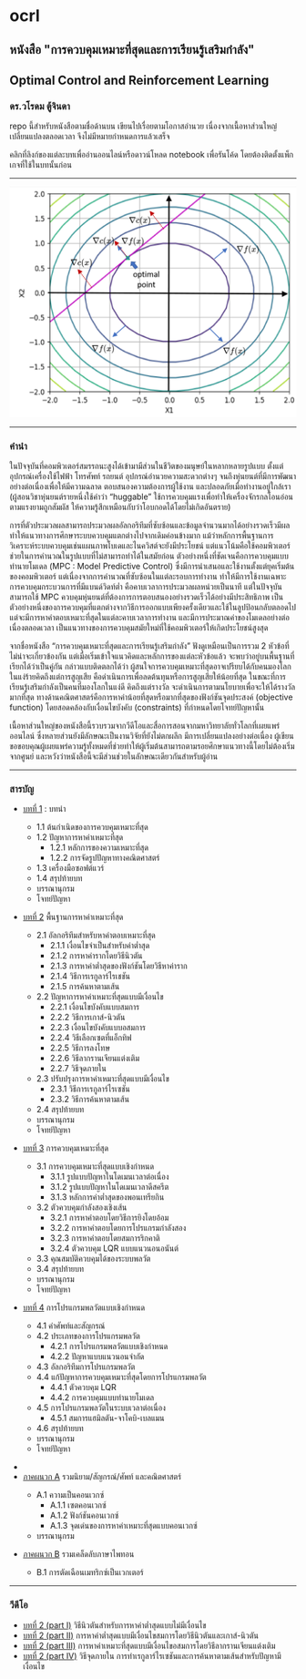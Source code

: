 # ocrl
## หนังสือ "การควบคุมเหมาะที่สุดและการเรียนรู้เสริมกำลัง"
## Optimal Control and Reinforcement Learning

### ดร.วโรดม ตู้จินดา

repo นี้สำหรับหนังสือตามชื่อด้านบน เขียนไปเรื่อยตามโอกาสอำนวย เนื่องจากเนื้อหาส่วนใหญ๋เปลี่ยนแปลงตลอดเวลา จึงไม่มีหมายกำหนดการแล้วเสร็จ 

คลิกที่ลิงก์ของแต่ละบทเพื่ออ่านออนไลน์หรือดาวน์โหลด notebook เพื่อรันโค้ด โดยต้องติดตั้งแพ็กเกจที่ใช้ในบทนั้นก่อน 

<hr>
<img src="https://raw.githubusercontent.com/dewdotninja/ocrl/refs/heads/main/doc/figs/ch2_eq_constraints.png" width=600 />
<hr>
 
### คำนำ

ในปัจจุบันที่คอมพิวเตอร์สมรรถนะสูงได้เข้ามามีส่วนในชีวิตของมนุษย์ในหลากหลายรูปแบบ ตั้งแต่อุปกรณ์เครื่องใช้ไฟฟ้า โทรศัพท์ รถยนต์ อุปกรณ์อำนวยความสะดวกต่างๆ จนถึงหุ่นยนต์ที่มีการพัฒนาอย่างต่อเนื่องเพื่อให้มีความฉลาด ตอบสนองความต้องการผู้ใช้งาน และปลอดภัยเมื่อทำงานอยู่ใกล้เรา (ผู้สอนวิชาหุ่นยนต์รายหนึ่งใช้คำว่า “huggable” ใช้การควบคุมแรงเพื่อทำให้เครื่องจักรกลโอนอ่อนตามแรงยามถูกสัมผัส ให้ความรู้สึกเหมือนกับว่าโอบกอดได้โดยไม่เกิดอันตราย) 
 
การที่ตัวประมวลผลสามารถประมวลผลอัลกอริทึมที่ซับซ้อนและข้อมูลจำนวนมากได้อย่างรวดเร็วมีผลทำให้แนวทางการศึกษาระบบควบคุมแตกต่างไปจากเดิมค่อนข้างมาก แม้ว่าหลักการพื้นฐานการวิเคราะห์ระบบควบคุมเช่นแผนภาพโบเดและไนควิสต์จะยังมีประโยชน์ แต่แนวโน้มคือใช้คอมพิวเตอร์ช่วยในการคำนวณในรูปแบบที่ไม่สามารถทำได้ในสมัยก่อน ตัวอย่างหนึ่งที่ชัดเจนคือการควบคุมแบบทำนายโมเดล (MPC : Model Predictive Control) ซึ่งมีการนำเสนอและใช้งานตั้งแต่ยุคเริ่มต้นของคอมพิวเตอร์ แต่เนื่องจากการคำนวณที่ซับซ้อนในแต่ละรอบการทำงาน ทำให้มีการใช้งานเฉพาะการควบคุมกระบวนการที่มีแบนด์วิดท์ต่ำ คือคาบเวลาการประมวลผลหน่วยเป็นนาที แต่ในปัจจุบันสามารถใช้ MPC ควบคุมหุ่นยนต์ที่ต้องการการตอบสนองอย่างรวดเร็วได้อย่างมีประสิทธิภาพ เป็นตัวอย่างหนึ่งของการควบคุมที่แตกต่างจากวิธีการออกแบบเพียงครั้งเดียวและใช้ในลูปป้อนกลับตลอดไป แต่จะมีการหาคำตอบเหมาะที่สุดในแต่ละคาบเวลาการทำงาน และมีการประมาณค่าของโมเดลอย่างต่อเนื่องตลอดเวลา เป็นแนวทางของการควบคุมสมัยใหม่ที่ใช้คอมพิวเตอร์ให้เกิดประโยชน์สูงสุด

จากชื่อหนังสือ “การควบคุมเหมาะที่สุดและการเรียนรู้เสริมกำลัง” ฟังดูเหมือนเป็นการรวม 2 หัวข้อที่ไม่น่าจะเกี่ยวข้องกัน แต่เมื่อเริ่มเข้าใจแนวคิดและหลักการของแต่ละหัวข้อแล้ว จะพบว่าอยู่บนพื้นฐานที่เรียกได้ว่าเป็นคู่กัน กล่าวแบบติดตลกได้ว่า ผู้สนใจการควบคุมเหมาะที่สุดอาจเปรียบได้กับคนมองโลกในแง่ร้ายคิดถึงแต่การสูญเสีย คือดำเนินการเพื่อลดต้นทุนหรือการสูญเสียให้น้อยที่สุด ในขณะที่การเรียนรู้เสริมกำลังเป็นคนที่มองโลกในแง่ดี คิดถึงแต่รางวัล จะดำเนินการตามนโยบายเพื่อจะให้ได้รางวัลมากที่สุด ทางด้านคณิตศาสตร์คือการหาค่าน้อยที่สุดหรือมากที่สุดของฟังก์ชันจุดประสงค์ (objective function) โดยสอดคล้องกับเงื่อนไขบังคับ (constraints) ที่กำหนดโดยโจทย์ปัญหานั้น 

เนื้อหาส่วนใหญ่ของหนังสือนี้รวบรวมจากวีดีโอและสื่อการสอนจากมหาวิทยาลัยทั่วโลกที่เผยแพร่ออนไลน์ ซึ่งหลายส่วนยังมีลักษณะเป็นงานวิจัยที่ยังไม่ตกผลึก มีการเปลี่ยนแปลงอย่างต่อเนื่อง ผู้เขียนขอขอบคุณผู้เผยแพร่ความรู้ทั้งหมดที่ช่วยทำให้ผู้เริ่มต้นสามารถตามรอยศึกษาแนวทางนี้โดยไม่ต้องเริ่มจากศูนย์ และหวังว่าหนังสือนี้จะมีส่วนช่วยในลักษณะเดียวกันสำหรับผู้อ่าน 

<hr>

### สารบัญ

* [บทที่ 1](/doc/chapter1_wip.pdf) : บทนำ
<ul>
<ul>
<li />1.1 ต้นกำเนิดของการควบคุมเหมาะที่สุด
<li />1.2 ปัญหาการหาค่าเหมาะที่สุด
<ul>
<li />1.2.1 หลักการของความเหมาะที่สุด
<li />1.2.2 การจัดรูปปัญหาทางคณิตศาสตร์
</ul>
<li />1.3 เครื่องมือซอฟต์แวร์
<li />1.4 สรุปท้ายบท
<li />บรรณานุกรม
<li />โจทย์ปัญหา
</ul>
</ul>

* [บทที่ 2](/doc/notebooks/chapter2.ipynb) พื้นฐานการหาค่าเหมาะที่สุด

<ul>
<ul>
<li />2.1 อัลกอริทึมสำหรับหาคำตอบเหมาะที่สุด
<ul>
<li />2.1.1 เงื่อนไขจำเป็นสำหรับค่าต่ำสุด
<li />2.1.2 การหาค่ารากโดยวิธีนิวตัน
<li />2.1.3 การหาค่าต่ำสุดของฟังก์ชันโดยวิธีหาค่าราก
<li />2.1.4 วิธีการเรกูลาร์ไรเชชัน
<li />2.1.5 การค้นหาตามเส้น
</ul>
<li />2.2 ปัญหาการหาค่าเหมาะที่สุดแบบมีเงื่อนไข
<ul>
<li />2.2.1 เงื่อนไขบังคับแบบสมการ
<li />2.2.2 วิธีการเกาส์-นิวตัน
<li />2.2.3 เงื่อนไขบังคับแบบอสมการ
<li />2.2.4 วิธีเลือกเซตที่แอ็กทิฟ
<li />2.2.5 วิธีการลงโทษ
<li />2.2.6 วิธีลากรานเจียนแต่งเติม
<li />2.2.7 วิธีจุดภายใน
</ul>
<li />2.3 ปรับปรุงการหาค่าเหมาะที่สุดแบบมีเงื่อนไข
<ul>
<li />2.3.1 วิธีการเรกูลาร์ไรเซชัน
<li />2.3.2 วิธีการค้นหาตามเส้น
</ul>
<li />2.4 สรุปท้ายบท
<li />บรรณานุกรม
<li />โจทย์ปัญหา
</ul>
</ul>

* [บทที่ 3](/doc/notebooks/chapter3.ipynb) การควบคุมเหมาะที่สุด
<ul>
<ul>
<li />3.1 การควบคุมเหมาะที่สุดแบบเชิงกำหนด
<ul>
<li />3.1.1 รูปแบบปัญหาในโดเมนเวลาต่อเนื่อง
<li />3.1.2 รูปแบบปัญหาในโดเมนเวลาดีสครีต
<li />3.1.3 หลักการค่าต่ำสุดของพอนเทรียกิน
</ul>
<li />3.2 ตัวควบคุมกำลังสองเชิงเส้น
<ul>
<li />3.2.1 การหาคำตอบโดยวิธีการยิงโดยอ้อม
<li />3.2.2 การหาคำตอบโดยการโปรแกรมกำลังสอง
<li />3.2.3 การหาคำตอบโดยสมการริกคาติ
<li />3.2.4 ตัวควบคุม LQR แบบแนวนอนอนันต์
</ul>
<li />3.3 คุณสมบัติควบคุมได้ของระบบพลวัต
<li />3.4 สรุปท้ายบท
<li />บรรณานุกรม
<li />โจทย์ปัญหา
</ul>
</ul>

* [บทที่ 4](/doc/notebooks/chapter4.ipynb) การโปรแกรมพลวัตแบบเชิงกำหนด
<ul>
<ul>
<li />4.1 คำศัพท์และสัญกรณ์
<li />4.2 ประเภทของการโปรแกรมพลวัต
<ul>
<li />4.2.1 การโปรแกรมพลวัตแบบเชิงกำหนด
<li />4.2.2 ปัญหาแบบแนวนอนจำกัด
</ul>
<li />4.3 อัลกอริทึมการโปรแกรมพลวัต
<li />4.4 แก้ปัญหาการควบคุมเหมาะที่สุดโดยการโปรแกรมพลวัต
<ul>
<li />4.4.1 ตัวควบคุม LQR
<li />4.4.2 การควบคุมแบบทำนายโมเดล
</ul>
<li />4.5 การโปรแกรมพลวัตในระบบเวลาต่อเนื่อง
<ul>
<li />4.5.1 สมการแฮมิลตัน-จาโคบิ-เบลแมน
</ul>
<li />4.6 สรุปท้ายบท
<li />บรรณานุกรม
<li />โจทย์ปัญหา
</ul>
</ul>

* 
* [ภาคผนวก A](/doc/notebooks/appendixA.ipynb) รวมนิยาม/สัญกรณ์/ศัพท์ และคณิตศาสตร์
<ul>
<ul>
<li />A.1 ความเป็นคอนเวกซ์
<ul>
<li />A.1.1 เซตคอนเวกซ์
<li />A.1.2 ฟังก์ชันคอนเวกซ์
<li />A.1.3 จุดเด่นของการหาค่าเหมาะที่สุดแบบคอนเวกซ์
</ul>
<li />บรรณานุกรม
</ul>
</ul>

* [ภาคผนวก B](/doc/notebooks/appendixB.ipynb) รวมเคล็ดลับภาษาไพทอน
<ul>
<ul>
<li />B.1 การตัดเฉือนเมทริกซ์เป็นเวกเตอร์
</ul>
</ul>

<hr>

### วีดีโอ

* [บทที่ 2 (part I)](https://youtu.be/G9vPLkXH4xU) วิธีนิวตันสำหรับการหาค่าต่ำสุดแบบไม่มีเงื่อนไข
* [บทที่ 2 (part II)](https://youtu.be/CQnrUwwSABE) การหาค่าต่ำสุดแบบมีเงื่อนไขสมการโดยวิธีนิวตันและเกาส์-นิวตัน
* [บทที่ 2 (part III)](https://youtu.be/lcwDYIMo8Tw) การหาค่าเหมาะที่สุดแบบมีเงื่อนไขอสมการโดยวิธีลากรานเจียนแต่งเติม
* [บทที่ 2 (part IV)](https://youtu.be/dpSwE0_oo48) วิธีจุดภายใน การทำเรกูลาร์ไรเซชันและการค้นหาตามเส้นสำหรับปัญหามีเงื่อนไข
